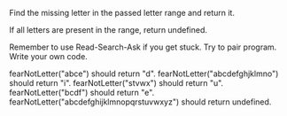 Find the missing letter in the passed letter range and return it.

If all letters are present in the range, return undefined.

Remember to use Read-Search-Ask if you get stuck. Try to pair program. Write your own code.

fearNotLetter("abce") should return "d".
fearNotLetter("abcdefghjklmno") should return "i".
fearNotLetter("stvwx") should return "u".
fearNotLetter("bcdf") should return "e".
fearNotLetter("abcdefghijklmnopqrstuvwxyz") should return undefined.